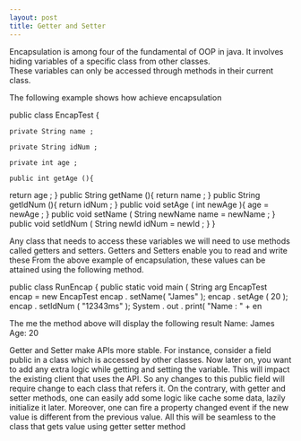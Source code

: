 ```yaml
---
layout: post
title: Getter and Setter
---
```



Encapsulation is among four of the fundamental of OOP in java. It involves hiding variables of a specific class from other classes.<br /> These variables can only be accessed through methods in their current class. <br />

The following example shows how achieve encapsulation

public class EncapTest {

    private String name ;

    private String idNum ;

    private int age ;

    public int getAge (){

return age ;
    }
public String getName (){
return name ;
}
public String getIdNum (){
return idNum ;
}
public void setAge ( int newAge ){
age = newAge ;
}
public void setName ( String newName
name = newName ;
}
public void setIdNum ( String newId
idNum = newId ;
}
}

Any class that needs to access these variables we will need to use methods called getters and setters. 
Getters and Setters enable you to read and write these
From the above example of encapsulation, these values can be attained using the following method.

public class RunEncap {
public static void main ( String arg
EncapTest encap = new EncapTest
encap . setName( "James" );
encap . setAge ( 20 );
encap . setIdNum ( "12343ms" );
System . out . print( "Name : " + en


The me the method above will display the following result
Name: James Age: 20

Getter and Setter make APIs more stable. For instance, consider a field public in a class which is accessed by other classes. Now later on, you want to add any extra logic while getting and setting the variable. This will impact the existing client that uses the API. So any changes to this public field will require change to each class that refers it. On the contrary, with getter and setter methods, one can easily add some logic like cache some data, lazily initialize it later. Moreover, one can fire a property changed event if the new value is different from the previous value. All this will be seamless to the class that gets value using getter setter method 